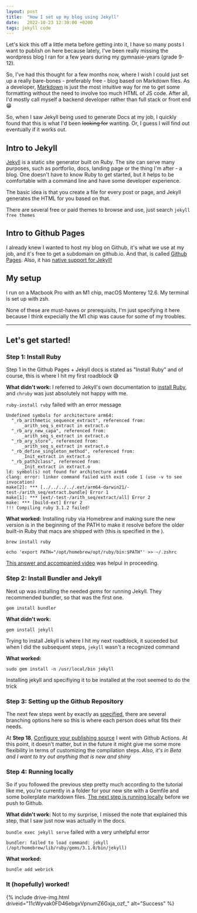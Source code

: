 ```yaml
---
layout: post
title:  "How I set up my blog using Jekyll"
date:   2022-10-23 12:30:00 +0200
tags: jekyll code
---
```


Let's kick this off a little meta before getting into it, I have so many posts I want to publish on here because lately, I've been really missing the wordpress blog I ran for a few years during my gymnasie-years (grade 9-12).

So, I've had this thought for a few months now, where I wish I could just set up a really bare-bones - preferably free - blog based on Markdown files. As a developer, [Markdown](https://www.markdownguide.org/getting-started/) is just the most intuitive way for me to get some formatting without the need to involve too much HTML of JS code. After all, I'd mostly call myself a backend developer rather than full stack or front end 😁

So, when I saw Jekyll being used to generate Docs at my job, I quickly found that this is what I'd been ~~looking for~~ wanting. Or, I guess I will find out eventually if it works out.

## Intro to Jekyll
[Jekyll](https://jekyllrb.com/) is a static site generator built on Ruby. The site can serve many purposes, such as portforlio, docs, landing page or the thing I'm after - a blog. One doesn't have to know Ruby to get started, but it helps to be comfortable with a command line and have some developer experience.

The basic idea is that you create a file for every post or page, and Jekyll generates the HTML for you based on that.

There are several free or paid themes to browse and use, just search `jekyll free themes`


## Intro to Github Pages
I already knew I wanted to host my blog on Github, it's what we use at my job, and it's free to get a subdomain on github.io. And that, is called [Github Pages](https://pages.github.com/). Also, it has [native support for Jekyll!](https://docs.github.com/en/pages/setting-up-a-github-pages-site-with-jekyll/creating-a-github-pages-site-with-jekyll)

## My setup
I run on a Macbook Pro with an M1 chip, macOS Monterey 12.6. My terminal is set up with zsh.

None of these are must-haves or prerequisits, I'm just specifying it here because I think expecially the M1 chip was cause for some of my troubles.

---

## Let's get started!

### Step 1: Install Ruby

Step 1 in the Github Pages + Jekyll docs is stated as "Install Ruby" and of course, this is where I hit my first roadblock 😅

**What didn't work:**
I referred to Jekyll's own documentation to [install Ruby](https://jekyllrb.com/docs/installation/macos/), and `chruby` was just absolutely not happy with me.

`ruby-install ruby` failed with an error message

```
Undefined symbols for architecture arm64:
  "_rb_arithmetic_sequence_extract", referenced from:
      _arith_seq_s_extract in extract.o
  "_rb_ary_new_capa", referenced from:
      _arith_seq_s_extract in extract.o
  "_rb_ary_store", referenced from:
      _arith_seq_s_extract in extract.o
  "_rb_define_singleton_method", referenced from:
      _Init_extract in extract.o
  "_rb_path2class", referenced from:
      _Init_extract in extract.o
ld: symbol(s) not found for architecture arm64
clang: error: linker command failed with exit code 1 (use -v to see invocation)
make[2]: *** [../../../../.ext/arm64-darwin21/-test-/arith_seq/extract.bundle] Error 1
make[1]: *** [ext/-test-/arith_seq/extract/all] Error 2
make: *** [build-ext] Error 2
!!! Compiling ruby 3.1.2 failed!
```

**What worked:**
Installing ruby via Homebrew and making sure the new version is in the beginning of the PATH to make it resolve before the older built-in Ruby that macs are shipped with (this is specified in the ).

`brew install ruby`

`echo 'export PATH="/opt/homebrew/opt/ruby/bin:$PATH"' >> ~/.zshrc`

[This answer and accompanied video](https://talk.jekyllrb.com/t/need-help-with-chruby-unknown-ruby-ruby-3-1-1/7255/4) was helpul in proceeding.

### Step 2: Install Bundler and Jekyll
Next up was installing the needed *gems* for running Jekyll. They recommended bundler, so that was the first one.

`gem install bundler`

**What didn't work:** 

`gem install jekyll`

Trying to install Jekyll is where I hit my next roadblock, it suceeded but when I did the subsequent steps, `jekyll` wasn't a recognized command

**What worked:**

`sudo gem install -n /usr/local/bin jekyll`

Installing jekyll and specifiying it to be installed at the root seemed to do the trick

### Step 3: Setting up the Github Repository

The next few steps went by exactly as [specified](https://docs.github.com/en/pages/setting-up-a-github-pages-site-with-jekyll/creating-a-github-pages-site-with-jekyll#creating-a-repository-for-your-site), there are several branching options here so this is where each person does what fits their needs.

At **Step 18**, [Configure your publishing source](https://docs.github.com/en/pages/getting-started-with-github-pages/configuring-a-publishing-source-for-your-github-pages-site) I went with Github Actions. At this point, it doesn't matter, but in the future it might give me some more flexibility in terms of customizing the compilation steps. *Also, it's in Beta and I want to try out anything that is new and shiny*

### Step 4: Running locally

So if you followed the previous step pretty much according to the tutorial like me, you're currently in a folder for your new site with a Gemfile and some boilerplate markdown files.
[The next step is running locally](https://docs.github.com/en/pages/setting-up-a-github-pages-site-with-jekyll/testing-your-github-pages-site-locally-with-jekyll) before we push to Github.

**What didn't work:** Not to my surprise, I missed the note that explained this step, that I saw just now was actually in the docs.

`bundle exec jekyll serve` failed with a very unhelpful error
```
bundler: failed to load command: jekyll (/opt/homebrew/lib/ruby/gems/3.1.0/bin/jekyll)
```

**What worked:** 

`bundle add webrick`

### It (hopefully) worked!
{% include drive-img.html driveid="11cWyvak0FD46ebgxVpnumZ6Gxja_ozf_" alt="Success" %}
